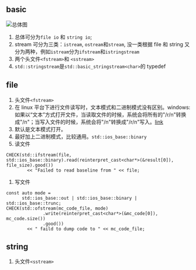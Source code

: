 ## basic

![总体图](https://upload.cppreference.com/mwiki/images/0/06/std-io-complete-inheritance.svg)

1. 总体可分为`file io` 和 `string io`;
1. stream 可分为三类：`istream`, `ostream`和`stream`, 没一类根据 file 和 string 又分为两种，例如`istream`分为`ifstream`和`istringstream`
1. 两个头文件`<fstream>`和 `<sstream>`
1. `std::stringstream`是`std::basic_stringstream<char>`的 typedef

## file

1. 头文件`<fstream>`
1. 在 linux 平台下进行文件读写时，文本模式和二进制模式没有区别。windows:如果以“文本”方式打开文件，当读取文件的时候，系统会将所有的"/r/n"转换成"/n"；当写入文件的时候，系统会将"/n"转换成"/r/n"写入。[link](https://www.cnblogs.com/litaozijin/p/6582048.html)
1. 默认是文本模式打开。
1. 最好加上二进制模式，比较通用。`std::ios_base::binary`
1. 读文件

```
CHECK(std::ifstream(file, std::ios_base::binary).read(reinterpret_cast<char*>(&result[0]), file_size).good())
        << "Failed to read baseline from " << file;
```

1. 写文件

```
const auto mode =
      std::ios_base::out | std::ios_base::binary | std::ios_base::trunc;
CHECK(std::ofstream(mc_code_file, mode)
              .write(reinterpret_cast<char*>(&mc_code[0]), mc_code.size())
              .good())
        << " faild to dump code to " << mc_code_file;
```

## string

1. 头文件`<sstream>`
